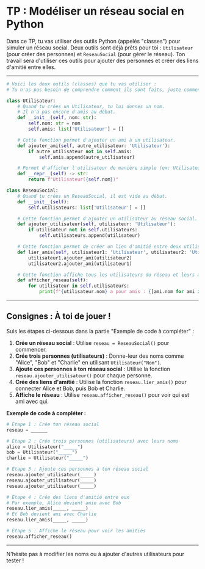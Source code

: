 # TP : Modéliser un réseau social en Python

Dans ce TP, tu vas utiliser des outils Python (appelés "classes") pour simuler un réseau social. Deux outils sont déjà prêts pour toi : `Utilisateur` (pour créer des personnes) et `ReseauSocial` (pour gérer le réseau). Ton travail sera d'utiliser ces outils pour ajouter des personnes et créer des liens d'amitié entre elles.

---

```python
# Voici les deux outils (classes) que tu vas utiliser :
# Tu n'as pas besoin de comprendre comment ils sont faits, juste comment les utiliser !

class Utilisateur:
    # Quand tu crées un Utilisateur, tu lui donnes un nom.
    # Il n'a pas encore d'amis au début.
    def __init__(self, nom: str):
        self.nom: str = nom
        self.amis: list['Utilisateur'] = []

    # Cette fonction permet d'ajouter un ami à un utilisateur.
    def ajouter_ami(self, autre_utilisateur: 'Utilisateur'):
        if autre_utilisateur not in self.amis:
            self.amis.append(autre_utilisateur)

    # Permet d'afficher l'utilisateur de manière simple (ex: Utilisateur(Alice))
    def __repr__(self) -> str:
        return f"Utilisateur({self.nom})"

class ReseauSocial:
    # Quand tu crées un ReseauSocial, il est vide au début.
    def __init__(self):
        self.utilisateurs: list['Utilisateur'] = []

    # Cette fonction permet d'ajouter un utilisateur au réseau social.
    def ajouter_utilisateur(self, utilisateur: 'Utilisateur'):
        if utilisateur not in self.utilisateurs:
            self.utilisateurs.append(utilisateur)

    # Cette fonction permet de créer un lien d'amitié entre deux utilisateurs.
    def lier_amis(self, utilisateur1: 'Utilisateur', utilisateur2: 'Utilisateur'):
        utilisateur1.ajouter_ami(utilisateur2)
        utilisateur2.ajouter_ami(utilisateur1)

    # Cette fonction affiche tous les utilisateurs du réseau et leurs amis.
    def afficher_reseau(self):
        for utilisateur in self.utilisateurs:
            print(f"{utilisateur.nom} a pour amis : {[ami.nom for ami in utilisateur.amis]}")
```

---

## Consignes : À toi de jouer !

Suis les étapes ci-dessous dans la partie "Exemple de code à compléter" :

1.  **Crée un réseau social** : Utilise `reseau = ReseauSocial()` pour commencer.
2.  **Crée trois personnes (utilisateurs)** : Donne-leur des noms comme "Alice", "Bob" et "Charlie" en utilisant `Utilisateur("Nom")`.
3.  **Ajoute ces personnes à ton réseau social** : Utilise la fonction `reseau.ajouter_utilisateur()` pour chaque personne.
4.  **Crée des liens d'amitié** : Utilise la fonction `reseau.lier_amis()` pour connecter Alice et Bob, puis Bob et Charlie.
5.  **Affiche le réseau** : Utilise `reseau.afficher_reseau()` pour voir qui est ami avec qui.

**Exemple de code à compléter :**

```python
# Étape 1 : Crée ton réseau social
reseau = ______

# Étape 2 : Crée trois personnes (utilisateurs) avec leurs noms
alice = Utilisateur("_____")
bob = Utilisateur("_____")
charlie = Utilisateur("_____")

# Étape 3 : Ajoute ces personnes à ton réseau social
reseau.ajouter_utilisateur(_____)
reseau.ajouter_utilisateur(_____)
reseau.ajouter_utilisateur(_____)

# Étape 4 : Crée des liens d'amitié entre eux
# Par exemple, Alice devient amie avec Bob
reseau.lier_amis(_____, _____)
# Et Bob devient ami avec Charlie
reseau.lier_amis(_____, _____)

# Étape 5 : Affiche le réseau pour voir les amitiés
reseau.afficher_reseau()
```

---

N'hésite pas à modifier les noms ou à ajouter d'autres utilisateurs pour tester !